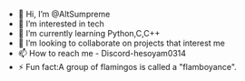 - 👋 Hi, I’m @AltSumpreme
- 👀 I’m interested in tech
- 🌱 I’m currently learning Python,C,C++
- 💞️ I’m looking to collaborate on projects that interest me
- 📫 How to reach me - Discord-hesoyam0314
- ⚡ Fun fact:A group of flamingos is called a "flamboyance".





<!---
AltSumpreme/AltSumpreme is a ✨ special ✨ repository because its `README.md` (this file) appears on your GitHub profile.
You can click the Preview link to take a look at your changes.
--->
